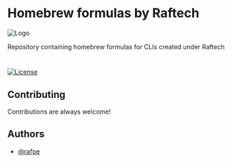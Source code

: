 # Homebrew formulas by Raftech

![Logo](https://img.raftech.nl/white_logo_color1_background.png)

Repository containing homebrew formulas for CLIs created under Raftech 


#
[![License](https://img.shields.io/github/license/raftechnl/terrafile)](./LICENSE)


## Contributing

Contributions are always welcome!


## Authors

- [@rafpe](https://www.github.com/rafpe)

